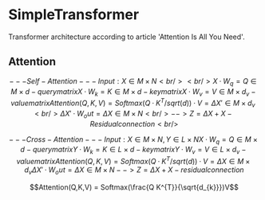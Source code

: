 # SimpleTransformer

Transformer architecture according to article 'Attention Is All You Need'.


## Attention

```math
--- Self-Attention ---
Input: X ∈ M×N <br /><br />

X·W_{q} = Q ∈ M×d - query matrix
X·W_{k} = K ∈ M×d - key matrix
X·W_{v} = V ∈ M×d_{v} - value matrix

Attention(Q,K,V) =Softmax(Q·K^T/sqrt(d))·V = ΔX' ∈ M×d_v <br />
ΔX'·W_out = ΔX ∈ M×N <br />
--> Z = ΔX + X - Residual connection <br />
```
```math
--- Cross-Attention ---
Input: X ∈ M×N, Y ∈ L×N

X·W_q = Q ∈ M×d - query matrix
Y·W_k = K ∈ L×d - key matrix
Y·W_v = V ∈ L×d_v - value matrix

Attention(Q,K,V) =Softmax(Q·K^T/sqrt(d))·V = ΔX ∈ M×d_v
ΔX'·W_out = ΔX ∈ M×N
--> Z = ΔX + X - residual connection
```
```math
Attention(Q,K,V) = Softmax(\frac{Q K^{T}}{\sqrt{d_{k}}})V
```
